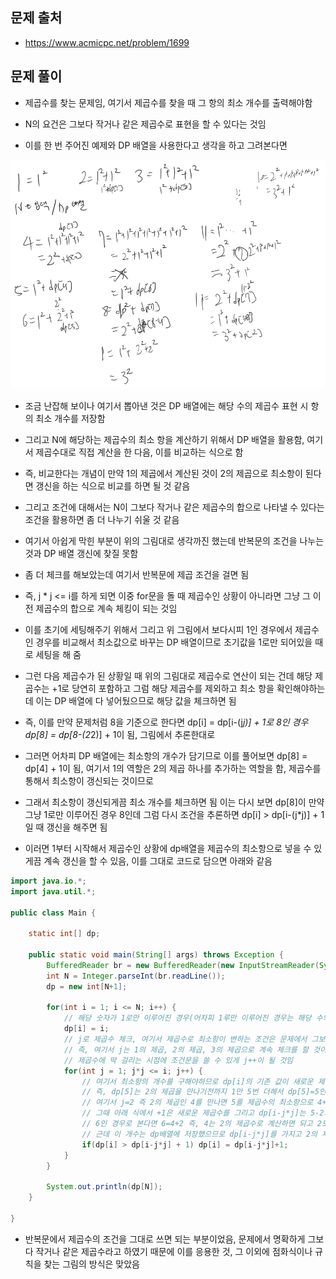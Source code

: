 ## 문제 출처
- https://www.acmicpc.net/problem/1699

## 문제 풀이
- 제곱수를 찾는 문제임, 여기서 제곱수를 찾을 때 그 항의 최소 개수를 출력해야함

- N의 요건은 그보다 작거나 같은 제곱수로 표현을 할 수 있다는 것임 

- 이를 한 번 주어진 예제와 DP 배열을 사용한다고 생각을 하고 그려본다면

![one](/cheewr85/img/thirty.png)

- 조금 난잡해 보이나 여기서 뽑아낸 것은 DP 배열에는 해당 수의 제곱수 표현 시 항의 최소 개수를 저장함

- 그리고 N에 해당하는 제곱수의 최소 항을 계산하기 위해서 DP 배열을 활용함, 여기서 제곱수대로 직접 계산을 한 다음, 이를 비교하는 식으로 함

- 즉, 비교한다는 개념이 만약 1의 제곱에서 계산된 것이 2의 제곱으로 최소항이 된다면 갱신을 하는 식으로 비교를 하면 될 것 같음

- 그리고 조건에 대해서는 N이 그보다 작거나 같은 제곱수의 합으로 나타낼 수 있다는 조건을 활용하면 좀 더 나누기 쉬울 것 같음

- 여기서 아쉽게 막힌 부분이 위의 그림대로 생각까진 했는데 반복문의 조건을 나누는 것과 DP 배열 갱신에 찾질 못함

- 좀 더 체크를 해보았는데 여기서 반복문에 제곱 조건을 걸면 됨

- 즉, j * j <= i를 하게 되면 이중 for문을 돌 때 제곱수인 상황이 아니라면 그냥 그 이전 제곱수의 합으로 계속 체킹이 되는 것임

- 이를 초기에 세팅해주기 위해서 그리고 위 그림에서 보다시피 1인 경우에서 제곱수인 경우를 비교해서 최소값으로 바꾸는 DP 배열이므로 초기값을 1로만 되어있을 때로 세팅을 해 줌

- 그런 다음 제곱수가 된 상황일 때 위의 그림대로 제곱수로 연산이 되는 건데 해당 제곱수는 +1로 당연히 포함하고 그럼 해당 제곱수를 제외하고 최소 항을 확인해야하는데 이는 DP 배열에 다 넣어뒀으므로 해당 값을 체크하면 됨

- 즉, 이를 만약 문제처럼 8을 기준으로 한다면 dp[i] = dp[i-(j*j)] + 1로 8인 경우 dp[8] = dp[8-(2*2)] + 1이 됨, 그림에서 추론한대로

- 그러면 어차피 DP 배열에는 최소항의 개수가 담기므로 이를 풀어보면 dp[8] = dp[4] + 1이 됨, 여기서 1의 역할은 2의 제곱 하나를 추가하는 역할을 함, 제곱수를 통해서 최소항이 갱신되는 것이므로

- 그래서 최소항이 갱신되게끔 최소 개수를 체크하면 됨 이는 다시 보면 dp[8]이 만약 그냥 1로만 이루어진 경우 8인데 그럼 다시 조건을 추론하면 dp[i] > dp[i-(j*j)] + 1일 때 갱신을 해주면 됨

- 이러면 1부터 시작해서 제곱수인 상황에 dp배열을 제곱수의 최소항으로 넣을 수 있게끔 계속 갱신을 할 수 있음, 이를 그대로 코드로 담으면 아래와 같음

```java
import java.io.*;
import java.util.*;

public class Main {

    static int[] dp;

    public static void main(String[] args) throws Exception {
        BufferedReader br = new BufferedReader(new InputStreamReader(System.in));
        int N = Integer.parseInt(br.readLine());
        dp = new int[N+1];

        for(int i = 1; i <= N; i++) {
            // 해당 숫자가 1로만 이루어진 경우(어차피 1루만 이루어진 경우는 해당 수의 개수로 그대로 체크하면 되니깐 i로 그대로 초기화)
            dp[i] = i;
            // j로 제곱수 체크, 여기서 제곱수로 최소항이 변하는 조건은 문제에서 그보다 작거나 같은 값이라고 설명을 함
            // 즉, 여기서 j는 1의 제곱, 2의 제곱, 3의 제곱으로 계속 체크를 할 것이고 제곱수의 딱 걸리는 순간 조건문으로 들어가서 카운팅함
            // 제곱수에 딱 걸리는 시점에 조건문을 쓸 수 있게 j++이 될 것임
            for(int j = 1; j*j <= i; j++) {
                // 여기서 최소항의 개수를 구해야하므로 dp[i]의 기존 값이 새로운 제곱수를 만났을 때, 해당 새로운 제곱수를 뺐을 때의 값을 더했을 때보다 크면 갱신해줘야함
                // 즉, dp[5]는 2의 제곱을 만나기전까지 1만 5번 더해서 dp[5]=5인데
                // 여기서 j=2 즉 2의 제곱인 4를 만나면 5를 제곱수의 최소항으로 4+1로 표현할 수 있음
                // 그때 아래 식에서 +1은 새로운 제곱수를 그리고 dp[i-j*j]는 5-2의 제곱수는 = 1이므로 1일 때 최소항을 의미함
                // 6인 경우로 본다면 6=4+2 즉, 4는 2의 제곱수로 계산하면 되고 2도 역시 제곱수로 이루어졌으니 1+1인 2개인 것
                // 근데 이 개수는 dp배열에 저장했으므로 dp[i-j*j]를 가지고 2의 제곱수를 구하는 것
                if(dp[i] > dp[i-j*j] + 1) dp[i] = dp[i-j*j]+1;
            }
        }

        System.out.println(dp[N]);
    }

}
```

- 반복문에서 제곱수의 조건을 그대로 쓰면 되는 부분이었음, 문제에서 명확하게 그보다 작거나 같은 제곱수라고 하였기 때문에 이를 응용한 것, 그 이외에 점화식이나 규칙을 찾는 그림의 방식은 맞았음